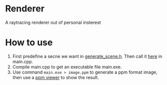 # Renderer
A raytracing renderer out of personal insterest
# How to use
1. First predefine a secne we want in [generate_scene.h](https://github.com/owaranainatsu/Renderer/blob/main/generate_scene.h). Then call it [here](https://github.com/owaranainatsu/Renderer/blob/64c9f9debf3f5aeaee9f2d73b7c8f4e2a3a661c4/main.cpp#L40) in main.cpp.
2. Compile main.cpp to get an executable file main.exe.
3. Use command ```main.exe > image.ppm``` to generate a ppm format image, then use a [ppm viewer](https://www.cs.rhodes.edu/welshc/COMP141_F16/ppmReader.html) to show the result.
